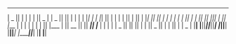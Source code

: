  _______  ___      __   __  ______    _______  _______  ___      ___   __   __ 
|   _   ||   |    |  | |  ||    _ |  |   _   ||       ||   |    |   | |  |_|  |
|  |_|  ||   |    |  | |  ||   | ||  |  |_|  ||    ___||   |    |   | |       |
|       ||   |    |  |_|  ||   |_||_ |       ||   |___ |   |    |   | |       |
|       ||   |___ |       ||    __  ||       ||    ___||   |___ |   |  |     | 
|   _   ||       ||       ||   |  | ||   _   ||   |    |       ||   | |   _   |
|__| |__||_______||_______||___|  |_||__| |__||___|    |_______||___| |__| |__| 
